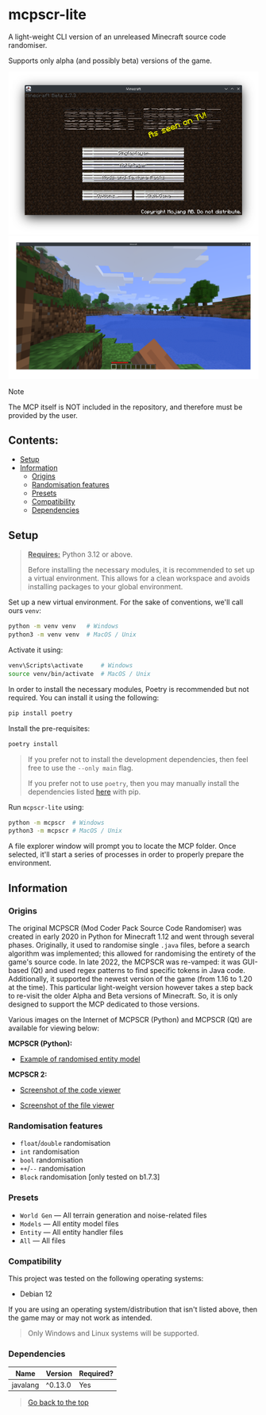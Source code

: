 # mcpscr-lite

A light-weight CLI version of an unreleased Minecraft source code randomiser.

Supports only alpha (and possibly beta) versions of the game.

![Preview](https://github.com/SammygoodTunes/mcpscr-lite/blob/main/assets/ss.png?raw=true)
![Preview](https://github.com/SammygoodTunes/mcpscr-lite/blob/main/assets/ss2.png?raw=true)

> [!NOTE]
> The MCP itself is NOT included in the repository, and therefore must be provided by the user.

<!-- (Pre-)release **VERSION** is now **[available](https://github.com/SammygoodTunes/mcpscr-lite/releases/tag/)**. -->

## Contents:
- [Setup](#setup)
- [Information](#information)
  - [Origins](#origins)
  - [Randomisation features](#randomisation-features)
  - [Presets](#presets)
  - [Compatibility](#compatibility)
  - [Dependencies](#dependencies)

## Setup

> **<ins>Requires:</ins>** Python 3.12 or above.
> 
> Before installing the necessary modules, it is recommended to set up a virtual environment. This allows for a clean workspace and avoids installing packages to your global environment.

Set up a new virtual environment. For the sake of conventions, we'll call ours `venv`:

```bash
python -m venv venv   # Windows
python3 -m venv venv  # MacOS / Unix	
```

Activate it using:

```bash
venv\Scripts\activate     # Windows
source venv/bin/activate  # MacOS / Unix
```

In order to install the necessary modules, Poetry is recommended but not required. You can install it using the following:

```bash
pip install poetry
```

Install the pre-requisites:

```bash
poetry install
```

> If you prefer not to install the development dependencies, then feel free to use the ```--only main``` flag.
> 
> If you prefer not to use `poetry`, then you may manually install the dependencies listed [here](#dependencies) with pip.

Run `mcpscr-lite` using:

```bash
python -m mcpscr  # Windows
python3 -m mcpscr # MacOS / Unix
```

A file explorer window will prompt you to locate the MCP folder. Once selected, it'll start
a series of processes in order to properly prepare the environment.

## Information

### Origins

The original MCPSCR (Mod Coder Pack Source Code Randomiser) was created in early 2020 in Python for Minecraft 1.12
and went through several phases. Originally, it used to randomise single `.java` files, before a search algorithm was
implemented; this allowed for randomising the entirety of the game's source code.
In late 2022, the MCPSCR was re-vamped: it was GUI-based (Qt) and used regex patterns to find specific tokens in Java code.
Additionally, it supported the newest version of the game (from 1.16 to 1.20 at the time).
This particular light-weight version however takes a step back to re-visit the older Alpha and Beta versions of Minecraft. 
So, it is only designed to support the MCP dedicated to those versions.

Various images on the Internet of MCPSCR (Python) and MCPSCR (Qt) are available for viewing below:

**MCPSCR (Python):**

- [Example of randomised entity model](https://www.reddit.com/r/PhoenixSC/comments/lwrhds/this_is_normal_right_i_mean_i_think_it_is_but_im/)

**MCPSCR 2:**

- [Screenshot of the code viewer](https://media.discordapp.net/attachments/583007909902942210/1158878146494480527/image.png?ex=688dda21&is=688c88a1&hm=5f7de8d3e71bdae344347105a995c3485533d9647710ff987a10c0bc0627efd0&=&format=webp&quality=lossless)

- [Screenshot of the file viewer](https://media.discordapp.net/attachments/660468731217969187/1047247800490020986/image.png?ex=688e7504&is=688d2384&hm=3b33dbe5ff906b0aeb7a767082a2cf1f4ad76a8444d2a1dec709f50a29ee955c&=&format=webp&quality=lossless)

### Randomisation features

- `float`/`double` randomisation
- `int` randomisation
- `bool` randomisation
- `++`/`--` randomisation
- `Block` randomisation [only tested on b1.7.3]

### Presets

- `World Gen` — All terrain generation and noise-related files
- `Models` — All entity model files
- `Entity` — All entity handler files
- `All` — All files

### Compatibility

This project was tested on the following operating systems:
- Debian 12

If you are using an operating system/distribution that isn't listed above, 
then the game may or may not work as intended.

> Only Windows and Linux systems will be supported.

### Dependencies

| Name     | Version | Required? |
|----------|---------|-----------|
| javalang | ^0.13.0 | Yes       |



> [Go back to the top](#mcpscr-lite)
